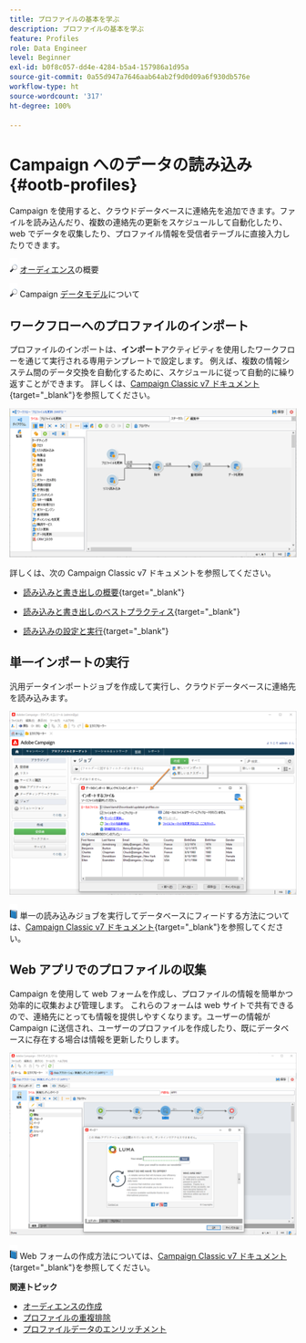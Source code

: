 ```yaml
---
title: プロファイルの基本を学ぶ
description: プロファイルの基本を学ぶ
feature: Profiles
role: Data Engineer
level: Beginner
exl-id: b0f8c057-dd4e-4284-b5a4-157986a1d95a
source-git-commit: 0a55d947a7646aab64ab2f9d0d09a6f930db576e
workflow-type: ht
source-wordcount: '317'
ht-degree: 100%

---
```


# Campaign へのデータの読み込み {#ootb-profiles}

Campaign を使用すると、クラウドデータベースに連絡先を追加できます。ファイルを読み込んだり、複数の連絡先の更新をスケジュールして自動化したり、web でデータを収集したり、プロファイル情報を受信者テーブルに直接入力したりできます。

![](../assets/do-not-localize/glass.png) [オーディエンス](audiences.md)の概要

![](../assets/do-not-localize/glass.png) Campaign [データモデル](../dev/datamodel.md)について

## ワークフローへのプロファイルのインポート

プロファイルのインポートは、**インポート**&#x200B;アクティビティを使用したワークフローを通じて実行される専用テンプレートで設定します。 例えば、複数の情報システム間のデータ交換を自動化するために、スケジュールに従って自動的に繰り返すことができます。 詳しくは、[Campaign Classic v7 ドキュメント](https://experienceleague.adobe.com/docs/campaign-classic/using/getting-started/importing-and-exporting-data/import-export-workflows.html?lang=ja){target=&quot;_blank&quot;}を参照してください。

![](assets/import-wf.png)

詳しくは、次の Campaign Classic v7 ドキュメントを参照してください。

* [読み込みと書き出しの概要](https://experienceleague.adobe.com/docs/campaign-classic/using/getting-started/importing-and-exporting-data/get-started-data-import-export.html?lang=ja){target=&quot;_blank&quot;}

* [読み込みと書き出しのベストプラクティス](https://experienceleague.adobe.com/docs/campaign-classic/using/getting-started/importing-and-exporting-data/best-practices/import-export-best-practices.html?lang=ja){target=&quot;_blank&quot;}

* [読み込みの設定と実行](https://experienceleague.adobe.com/docs/campaign-classic/using/getting-started/importing-and-exporting-data/generic-imports-exports/executing-import-jobs.html?lang=ja){target=&quot;_blank&quot;}

## 単一インポートの実行

汎用データインポートジョブを作成して実行し、クラウドデータベースに連絡先を読み込みます。

![](assets/new-import.png)

![](../assets/do-not-localize/book.png) 単一の読み込みジョブを実行してデータベースにフィードする方法については、[Campaign Classic v7 ドキュメント](https://experienceleague.adobe.com/docs/campaign-classic/using/getting-started/importing-and-exporting-data/generic-imports-exports/about-generic-imports-exports.html?lang=ja){target=&quot;_blank&quot;}を参照してください。

## Web アプリでのプロファイルの収集

Campaign を使用して web フォームを作成し、プロファイルの情報を簡単かつ効率的に収集および管理します。 これらのフォームは web サイトで共有できるので、連絡先にとっても情報を提供しやすくなります。ユーザーの情報が Campaign に送信され、ユーザーのプロファイルを作成したり、既にデータベースに存在する場合は情報を更新したりします。

![](assets/web-form-page.png)

![](../assets/do-not-localize/book.png) Web フォームの作成方法については、[Campaign Classic v7 ドキュメント](https://experienceleague.adobe.com/docs/campaign-classic/using/designing-content/web-forms/about-web-forms.html?lang=ja){target=&quot;_blank&quot;}を参照してください。

**関連トピック**

* [オーディエンスの作成](audiences.md)
* [プロファイルの重複排除](https://experienceleague.adobe.com/docs/campaign/automation/workflows/use-cases/data-management/deduplication-merge.html?lang=ja)
* [プロファイルデータのエンリッチメント](https://experienceleague.adobe.com/docs/campaign/automation/workflows/use-cases/data-management/enrich-data.html?lang=ja)
